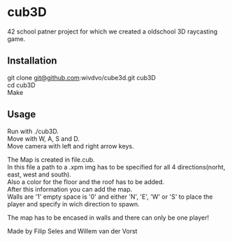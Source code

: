 # cub3D

42 school patner project for which we created a oldschool 3D raycasting game.

## Installation
git clone git@github.com:wivdvo/cube3d.git cub3D  
cd cub3D  
Make  

## Usage
Run with ./cub3D.  
Move with W, A, S and D.  
Move camera with left and right arrow keys.  

The Map is created in file.cub.  
In this file a path to a .xpm img has to be specified for all 4 directions(norht, east, west and south).  
Also a color for the floor and the roof has to be added.  
After this information you can add the map.  
Walls are '1' empty space is '0' and either 'N', 'E', 'W' or 'S' to place the player and specify in wich direction to spawn.  

The map has to be encased in walls and there can only be one player!  


Made by Filip Seles and Willem van der Vorst

